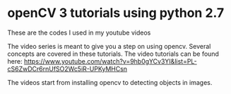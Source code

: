 # openCV 3 tutorials using python 2.7
These are the codes I used in my youtube videos

The video series is meant to give you a step on using opencv. Several concepts are covered in these tutorials.
The video tutorials can be found here:
https://www.youtube.com/watch?v=9hb0gYCv3YI&list=PL-cS6ZwDCr6rnUfSO2Wc5iR-UPKyMHCsn

The videos start from installing opencv to detecting objects in images.
